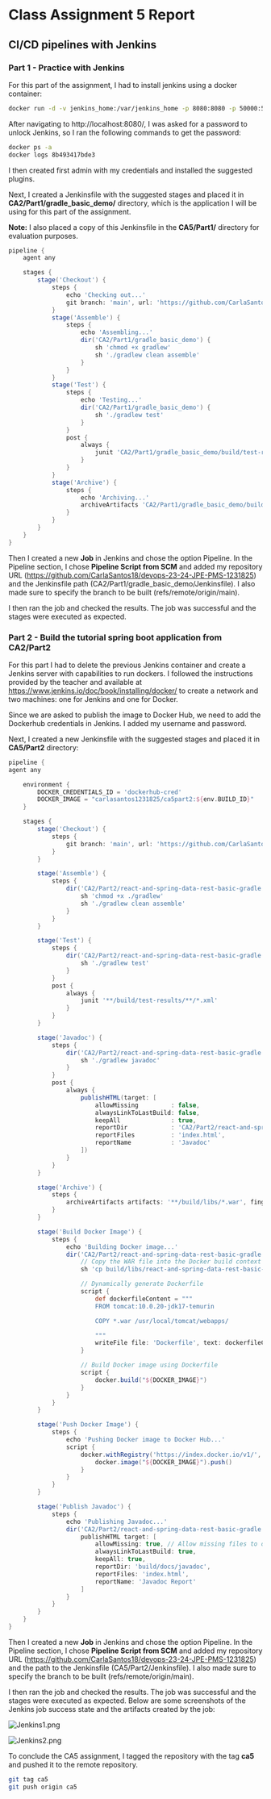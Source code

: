 # Class Assignment 5 Report

## CI/CD pipelines with Jenkins

### Part 1 - Practice with Jenkins

For this part of the assignment, I had to install jenkins using a docker container:
```bash
docker run -d -v jenkins_home:/var/jenkins_home -p 8080:8080 -p 50000:50000 --restart=on-failure jenkins/jenkins:lts-jdk17
```

After navigating to http://localhost:8080/, I was asked for a password to unlock Jenkins, so I ran the following commands to get the
password:
```bash
docker ps -a
docker logs 8b493417bde3
```

I then created first admin with my credentials and installed the suggested plugins.

Next, I created a Jenkinsfile with the suggested stages and placed it in **CA2/Part1/gradle_basic_demo/** directory, which is the application I will 
be using for this part of the assignment.

**Note:** I also placed a copy of this Jenkinsfile in the **CA5/Part1/** directory for evaluation purposes.

```groovy
pipeline {
    agent any

    stages {
        stage('Checkout') {
            steps {
                echo 'Checking out...'
                git branch: 'main', url: 'https://github.com/CarlaSantos18/devops-23-24-JPE-PMS-1231825.git'
            }
            stage('Assemble') {
                steps {
                    echo 'Assembling...'
                    dir('CA2/Part1/gradle_basic_demo') {
                        sh 'chmod +x gradlew'
                        sh './gradlew clean assemble'
                    }
                }
            }
            stage('Test') {
                steps {
                    echo 'Testing...'
                    dir('CA2/Part1/gradle_basic_demo') {
                        sh './gradlew test'
                    }
                }
                post {
                    always {
                        junit 'CA2/Part1/gradle_basic_demo/build/test-results/test/*.xml'
                    }
                }
            }
            stage('Archive') {
                steps {
                    echo 'Archiving...'
                    archiveArtifacts 'CA2/Part1/gradle_basic_demo/build/distributions/*'
                }
            }
        }
    }
}
```

Then I created a new **Job** in Jenkins and chose the option Pipeline. In the Pipeline section, I chose **Pipeline Script from SCM** and
added my repository URL (https://github.com/CarlaSantos18/devops-23-24-JPE-PMS-1231825) and the Jenkinsfile path (CA2/Part1/gradle_basic_demo/Jenkinsfile).
I also made sure to specify the branch to be built (refs/remote/origin/main).

I then ran the job and checked the results. The job was successful and the stages were executed as expected.

### Part 2 - Build the tutorial spring boot application from CA2/Part2

For this part I had to delete the previous Jenkins container and create a Jenkins server with capabilities to run dockers.
I followed the instructions provided by the teacher and available at https://www.jenkins.io/doc/book/installing/docker/ 
to create a network and two machines: one for Jenkins and one for Docker.

Since we are asked to publish the image to Docker Hub, we need to add the Dockerhub credentials in Jenkins. I added my 
username and password.

Next, I created a new Jenkinsfile with the suggested stages and placed it in **CA5/Part2** directory:
```groovy
pipeline {
agent any

    environment {
        DOCKER_CREDENTIALS_ID = 'dockerhub-cred'
        DOCKER_IMAGE = "carlasantos1231825/ca5part2:${env.BUILD_ID}"
    }

    stages {
        stage('Checkout') {
            steps {
                git branch: 'main', url: 'https://github.com/CarlaSantos18/devops-23-24-JPE-PMS-1231825.git'
            }
        }

        stage('Assemble') {
            steps {
                dir('CA2/Part2/react-and-spring-data-rest-basic-gradle') {
                    sh 'chmod +x ./gradlew'
                    sh './gradlew clean assemble'
                }
            }
        }

        stage('Test') {
            steps {
                dir('CA2/Part2/react-and-spring-data-rest-basic-gradle') {
                    sh './gradlew test'
                }
            }
            post {
                always {
                    junit '**/build/test-results/**/*.xml'
                }
            }
        }

        stage('Javadoc') {
            steps {
                dir('CA2/Part2/react-and-spring-data-rest-basic-gradle') {
                    sh './gradlew javadoc'
                }
            }
            post {
                always {
                    publishHTML(target: [
                        allowMissing         : false,
                        alwaysLinkToLastBuild: false,
                        keepAll              : true,
                        reportDir            : 'CA2/Part2/react-and-spring-data-rest-basic-gradle/build/docs/javadoc',
                        reportFiles          : 'index.html',
                        reportName           : 'Javadoc'
                    ])
                }
            }
        }

        stage('Archive') {
            steps {
                archiveArtifacts artifacts: '**/build/libs/*.war', fingerprint: true
            }
        }

        stage('Build Docker Image') {
            steps {
                echo 'Building Docker image...'
                dir('CA2/Part2/react-and-spring-data-rest-basic-gradle') {
                    // Copy the WAR file into the Docker build context
                    sh 'cp build/libs/react-and-spring-data-rest-basic-0.0.1-SNAPSHOT.war .'

                    // Dynamically generate Dockerfile
                    script {
                        def dockerfileContent = """
                        FROM tomcat:10.0.20-jdk17-temurin

                        COPY *.war /usr/local/tomcat/webapps/

                        """
                        writeFile file: 'Dockerfile', text: dockerfileContent
                    }

                    // Build Docker image using Dockerfile
                    script {
                        docker.build("${DOCKER_IMAGE}")
                    }
                }
            }
        }

        stage('Push Docker Image') {
            steps {
                echo 'Pushing Docker image to Docker Hub...'
                script {
                    docker.withRegistry('https://index.docker.io/v1/', DOCKER_CREDENTIALS_ID) {
                        docker.image("${DOCKER_IMAGE}").push()
                    }
                }
            }
        }

        stage('Publish Javadoc') {
            steps {
                echo 'Publishing Javadoc...'
                dir('CA2/Part2/react-and-spring-data-rest-basic-gradle') {
                    publishHTML target: [
                        allowMissing: true, // Allow missing files to debug
                        alwaysLinkToLastBuild: true,
                        keepAll: true,
                        reportDir: 'build/docs/javadoc',
                        reportFiles: 'index.html',
                        reportName: 'Javadoc Report'
                    ]
                }
            }
        }
    }
}
```

Then I created a new **Job** in Jenkins and chose the option Pipeline. In the Pipeline section, I chose **Pipeline Script from SCM** and
added my repository URL (https://github.com/CarlaSantos18/devops-23-24-JPE-PMS-1231825) and the path to the Jenkinsfile 
(CA5/Part2/Jenkinsfile). I also made sure to specify the branch to be built (refs/remote/origin/main).

I then ran the job and checked the results. The job was successful and the stages were executed as expected. Below are
some screenshots of the Jenkins job success state and the artifacts created by the job:

![Jenkins1.png](images/Jenkins1.png)

![Jenkins2.png](images/Jenkins2.png)

To conclude the CA5 assignment, I tagged the repository with the tag **ca5** and pushed it to the remote repository.

```bash
git tag ca5
git push origin ca5
```